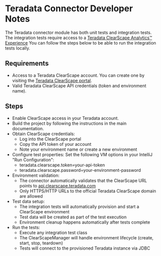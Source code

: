 # Teradata Connector Developer Notes
The Teradata connector module has both unit tests and integration tests. 
The integration tests require access to a [Teradata ClearScape Analytics™ Experience](https://clearscape.teradata.com/sign-in)
You can follow the steps below to be able to run the integration tests locally.


## Requirements
* Access to a Teradata ClearScape account. You can create one by visiting the [Teradata ClearScape portal](https://clearscape.teradata.com/sign-in).
* Valid Teradata ClearScape API credentials (token and environment name).

## Steps
* Enable ClearScape access in your Teradata account.
* Build the project by following the instructions in the main documentation.
* Obtain ClearScape credentials:
    * Log into the ClearScape portal
    * Copy the API token of your account
    * Note your environment name or create a new environment
* Configure test properties: Set the following VM options in your IntelliJ "Run Configuration":
    * teradata.clearscape.token=your-api-token
    * teradata.clearscape.password=your-environment-password
* Environment validation:
    * The connector automatically validates that the ClearScape URL points to [api.clearscape.teradata.com](https://api.clearscape.teradata.com/api-docs/?_gl=1*z35r6m*_gcl_au*MTk4NDg2NzY5NC4xNzUwOTQwNjMx*_ga*MTE3NTQ5MzU3OS4xNzUwNDk4Nzk3*_ga_7PE2TMW3FE*czE3NTI4MTkzMjEkbzE4JGcwJHQxNzUyODE5MzY5JGoxMiRsMCRoMA..)
    * Only HTTPS/HTTP URLs to the official Teradata ClearScape domain are allowed
* Test data setup:
    * The integration tests will automatically provision and start a ClearScape environment
    * Test data will be created as part of the test execution
    * Environment cleanup happens automatically after tests complete
* Run the tests:
    * Execute any integration test class
    * The ClearScapeManager will handle environment lifecycle (create, start, stop, teardown)
    * Tests will connect to the provisioned Teradata instance via JDBC
